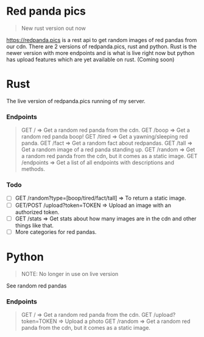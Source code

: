 # Red panda pics
> New rust version out now

https://redpanda.pics is a rest api to get random images of red pandas from our cdn. There are 2 versions of redpanda.pics, rust and python. 
Rust is the newer version with more endpoints and is what is live right now but python has upload features which are yet available on rust. (Coming soon)

# Rust
The live version of redpanda.pics running of my server.

### Endpoints
> GET / => Get a random red panda from the cdn.
> GET /boop => Get a random red panda boop!
> GET /tired => Get a yawning/sleeping red panda.
> GET /fact => Get a random fact about redpandas.
> GET /tall => Get a random image of a red panda standing up.
> GET /random => Get a random red panda from the cdn, but it comes as a static image.
> GET /endpoints => Get a list of all endpoints with descriptions and methods.

### Todo
- [ ] GET /random?type=[boop/tired/fact/tall] => To return a static image.
- [ ] GET/POST /upload?token=TOKEN => Upload an image with an authorized token.
- [ ] GET /stats => Get stats about how many images are in the cdn and other things like that.
- [ ] More categories for red pandas.

# Python
> NOTE: No longer in use on live version

See random red pandas

### Endpoints
> GET / => Get a random red panda from the cdn.
> GET /upload?token=TOKEN => Upload a photo
> GET /random => Get a random red panda from the cdn, but it comes as a static image.